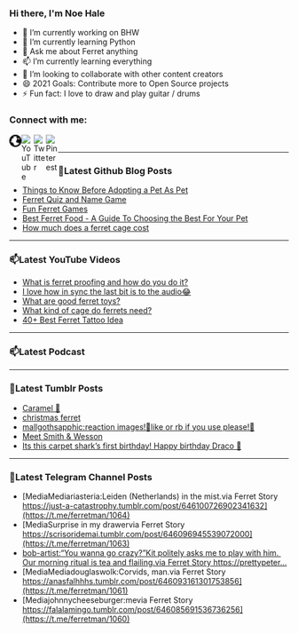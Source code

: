 ### Hi there, I'm Noe Hale

- 🔭 I’m currently working on BHW
- 🌱 I’m currently learning Python
- 💬 Ask me about Ferret anything
- 📫 I’m currently learning everything
- 🔭 I’m looking to collaborate with other content creators
- 😄 2021 Goals: Contribute more to Open Source projects
- ⚡ Fun fact: I love to draw and play guitar / drums

### Connect with me:

[<img align="left" alt="ferretvoice.com" width="22px" src="https://raw.githubusercontent.com/iconic/open-iconic/master/svg/globe.svg" />](https://ferretvoice.com)
[<img align="left" alt="YouTube" width="22px" src="https://cdn.jsdelivr.net/npm/simple-icons@v3/icons/youtube.svg" />](https://www.youtube.com/channel/UCk665XTfaMLVwFVWUmgnDiw)
[<img align="left" alt="Twitter" width="22px" src="https://cdn.jsdelivr.net/npm/simple-icons@v3/icons/twitter.svg" />](https://twitter.com/voiceferret)
[<img align="left" alt="Pinterest" width="22px" src="https://cdn.jsdelivr.net/npm/simple-icons@v3/icons/pinterest.svg" />](https://www.pinterest.com/voiceferret/)

<br />

---
### 🔭Latest Github Blog Posts
<!-- GITHUB:START -->
- [Things to Know Before Adopting a Pet As Pet](http://noehale.github.io/things-to-know-before-adopting-a-pet-as-pet/)
- [Ferret Quiz and Name Game](http://noehale.github.io/ferret-quiz/)
- [Fun Ferret Games](http://noehale.github.io/fun-ferret-games/)
- [Best Ferret Food - A Guide To Choosing the Best For Your Pet](http://noehale.github.io/best-ferret-food/)
- [How much does a ferret cage cost](http://noehale.github.io/how-much-does-a-ferret-cage-cost/)
<!-- GITHUB:END -->
---
### 📫Latest YouTube Videos

<!-- YOUTUBE:START -->
- [What is ferret proofing and how do you do it?](https://www.youtube.com/watch?v=81Syh_DJBQQ)
- [I love how in sync the last bit is to the audio😂](https://www.youtube.com/watch?v=WHBeGHwSlGY)
- [What are good ferret toys?](https://www.youtube.com/watch?v=tPxRilBzc0s)
- [What kind of cage do ferrets need?](https://www.youtube.com/watch?v=xzz6hC3sR5A)
- [40+ Best Ferret Tattoo Idea](https://www.youtube.com/watch?v=KIKqduR6Xcs)
<!-- YOUTUBE:END -->

---
### 📫Latest Podcast

<!-- PODCAST:START -->
<!-- PODCAST:END -->
---
### 📝Latest Tumblr Posts

<!-- TUMBLR:START -->
- [Caramel 💚](https://come-forth-into-the-light.tumblr.com/post/646123431627227136)
- [christmas ferret](https://come-forth-into-the-light.tumblr.com/post/646100725974319105)
- [mallgothsapphic:reaction images!💖like or rb if you use please!💖](https://come-forth-into-the-light.tumblr.com/post/646078073809354752)
- [Meet Smith & Wesson](https://come-forth-into-the-light.tumblr.com/post/646032759147593728)
- [Its this carpet shark’s first birthday! Happy birthday Draco 🥰](https://come-forth-into-the-light.tumblr.com/post/646010196317044736)
<!-- TUMBLR:END -->
---
### 📝Latest Telegram Channel Posts

<!-- TELEGRAM:START -->
- [MediaMediariasteria:Leiden (Netherlands) in the mist.via Ferret Story https://just-a-catastrophy.tumblr.com/post/646100726902341632](https://t.me/ferretman/1064)
- [MediaSurprise in my drawervia Ferret Story https://scrisoridemai.tumblr.com/post/646096945539072000](https://t.me/ferretman/1063)
- [bob-artist:“You wanna go crazy?”Kit politely asks me to play with him.  Our morning ritual is tea and flailing.via Ferret Story https://prettypeter...](https://t.me/ferretman/1062)
- [MediaMediadouglaswolk:Corvids, man.via Ferret Story https://anasfalhhhs.tumblr.com/post/646093161301753856](https://t.me/ferretman/1061)
- [Mediajohnnycheeseburger:mevia Ferret Story https://falalamingo.tumblr.com/post/646085691536736256](https://t.me/ferretman/1060)
<!-- TELEGRAM:END -->
